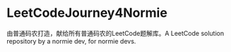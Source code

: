# LeetCodeJourney4Normie
由普通码农打造，献给所有普通码农的LeetCode题解库。A LeetCode solution repository by a normie dev, for normie devs.
